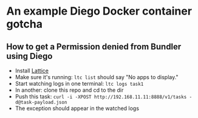 # An example Diego Docker container gotcha

## How to get a Permission denied from Bundler using Diego

- Install [Lattice](http://lattice.cf/)
- Make sure it's running: `ltc list` should say "No apps to display."
- Start watching logs in one terminal: `ltc logs task1`
- In another: clone this repo and cd to the dir
- Push this task: `curl -i -XPOST http://192.168.11.11:8888/v1/tasks -d@task-payload.json`
- The exception should appear in the watched logs
